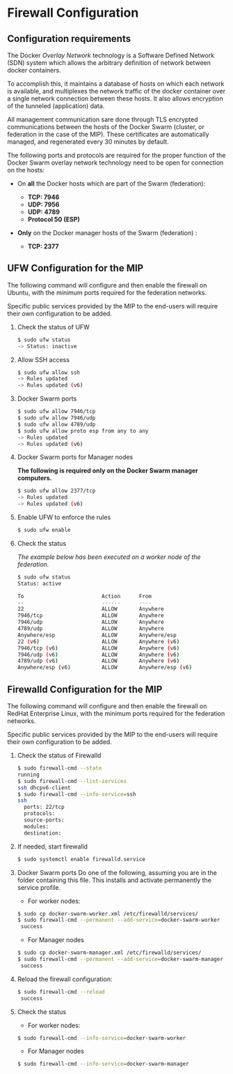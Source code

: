 # Firewall Configuration

## Configuration requirements

The Docker *Overlay Network* technology is a Software Defined Network (SDN) system which allows the arbitrary definition of network between docker containers.

To accomplish this, it maintains a database of hosts on which each network is available, and multiplexes the network traffic of the docker container over a single network connection between these hosts. It also allows encryption of the tunneled (application) data.

All management communication sare done through TLS encrypted communications between the hosts of the Docker Swarm (cluster, or federation in the case of the MIP). These certificates are automatically managed, and regenerated every 30 minutes by default.

The following ports and protocols are required for the proper function of the Docker Swarm overlay network technology need to be open for connection on the hosts:

 * On **all** the Docker hosts which are part of the Swarm (federation):
   * **TCP: 7946**
   * **UDP: 7956**
   * **UDP: 4789**
   * **Protocol 50 (ESP)**

 * **Only** on the Docker manager hosts of the Swarm (federation) :
   * **TCP: 2377**

## UFW Configuration for the MIP

The following command will configure and then enable the firewall on Ubuntu, with the minimum ports required for the federation networks.

Specific public services provided by the MIP to the end-users will require their own configuration to be added.

1. Check the status of UFW

    ```sh
    $ sudo ufw status
    -> Status: inactive
    ```

2. Allow SSH access

    ```sh
    $ sudo ufw allow ssh
    -> Rules updated
    -> Rules updated (v6)
    ```
3. Docker Swarm ports

    ```sh
    $ sudo ufw allow 7946/tcp
    $ sudo ufw allow 7946/udp
    $ sudo ufw allow 4789/udp
    $ sudo ufw allow proto esp from any to any
    -> Rules updated
    -> Rules updated (v6)
    ```

4. Docker Swarm ports for Manager nodes 
   
   **The following is required only on the Docker Swarm manager computers.**

    ```sh
    $ sudo ufw allow 2377/tcp
    -> Rules updated
    -> Rules updated (v6)
    ```

5. Enable UFW to enforce the rules    

    ```sh
    $ sudo ufw enable
    ```

6. Check the status

    *The example below has been executed on a worker node of the federation.*

    ```sh
    $ sudo ufw status
    Status: active
    
    To                         Action      From
    --                         ------      ----
    22                         ALLOW       Anywhere                  
    7946/tcp                   ALLOW       Anywhere                  
    7946/udp                   ALLOW       Anywhere                  
    4789/udp                   ALLOW       Anywhere                  
    Anywhere/esp               ALLOW       Anywhere/esp              
    22 (v6)                    ALLOW       Anywhere (v6)             
    7946/tcp (v6)              ALLOW       Anywhere (v6)             
    7946/udp (v6)              ALLOW       Anywhere (v6)             
    4789/udp (v6)              ALLOW       Anywhere (v6)             
    Anywhere/esp (v6)          ALLOW       Anywhere/esp (v6)         

    ```

## Firewalld Configuration for the MIP

The following command will configure and then enable the firewall on RedHat Enterprise Linux, with the minimum ports required for the federation networks.

Specific public services provided by the MIP to the end-users will require their own configuration to be added.

1. Check the status of Firewalld

    ```sh
    $ sudo firewall-cmd --state
    running
    $ sudo firewall-cmd --list-services
    ssh dhcpv6-client
    $ sudo firewall-cmd --info-service=ssh
    ssh
      ports: 22/tcp
      protocols: 
      source-ports: 
      modules: 
      destination: 
    ```

2. If needed, start firewalld

    ```sh
    $ sudo systemctl enable firewalld.service
    ```

3. Docker Swarm ports
   Do one of the following, assuming you are in the folder containing this file. This installs and activate permanently the service profile.
   
    * For worker nodes:

    ```sh
    $ sudo cp docker-swarm-worker.xml /etc/firewalld/services/
    $ sudo firewall-cmd --permanent --add-service=docker-swarm-worker
	 success
    ```

    * For Manager nodes 
   
    ```sh
    $ sudo cp docker-swarm-manager.xml /etc/firewalld/services/
    $ sudo firewall-cmd --permanent --add-service=docker-swarm-manager
	 success
    ```

4. Reload the firewall configuration:    

    ```sh
    $ sudo firewall-cmd --reload
	 success
    ```

5. Check the status

    * For worker nodes:

    ```sh
    $ sudo firewall-cmd --info-service=docker-swarm-worker
    ```

    * For Manager nodes 
   
    ```sh
    $ sudo firewall-cmd --info-service=docker-swarm-manager
    ```
